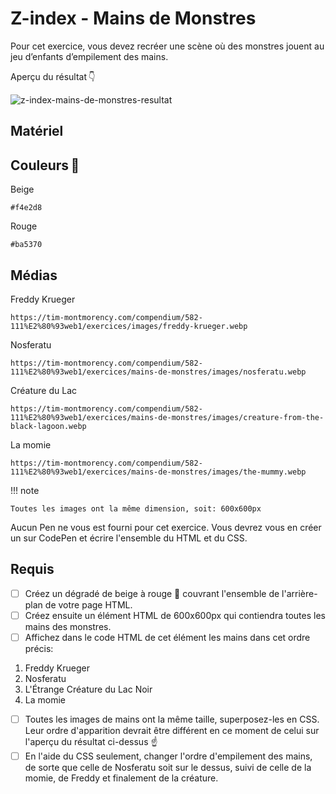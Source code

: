 # Z-index - Mains de Monstres
Pour cet exercice, vous devez recréer une scène où des monstres jouent au jeu d’enfants d’empilement des mains.

Aperçu du résultat 👇

![z-index-mains-de-monstres-resultat](https://github.com/user-attachments/assets/ec0e8ead-a578-43cd-9652-43569eabb762)

## Matériel

## Couleurs 🎨

Beige

```
#f4e2d8
```

Rouge

```
#ba5370
```

## Médias
 
Freddy Krueger

```
https://tim-montmorency.com/compendium/582-111%E2%80%93web1/exercices/images/freddy-krueger.webp
```
 
Nosferatu

```
https://tim-montmorency.com/compendium/582-111%E2%80%93web1/exercices/mains-de-monstres/images/nosferatu.webp
```

Créature du Lac

```
https://tim-montmorency.com/compendium/582-111%E2%80%93web1/exercices/mains-de-monstres/images/creature-from-the-black-lagoon.webp
```

La momie

```
https://tim-montmorency.com/compendium/582-111%E2%80%93web1/exercices/mains-de-monstres/images/the-mummy.webp
```

!!! note

    Toutes les images ont la même dimension, soit: 600x600px
Aucun Pen ne vous est fourni pour cet exercice. Vous devrez vous en créer un sur CodePen et écrire l'ensemble du HTML et du CSS.

## Requis
* [ ] Créez un dégradé de beige à rouge 🔴 couvrant l'ensemble de l'arrière-plan de votre page HTML.
* [ ] Créez ensuite un élément HTML de 600x600px qui contiendra toutes les mains des monstres.
* [ ] Affichez dans le code HTML de cet élément les mains dans cet ordre précis:
1. Freddy Krueger
2. Nosferatu
3. L'Étrange Créature du Lac Noir
4. La momie
* [ ] Toutes les images de mains ont la même taille, superposez-les en CSS. Leur ordre d'apparition devrait être différent en ce moment de celui sur l'aperçu du résultat ci-dessus ☝️
* [ ] En l'aide du CSS seulement, changer l'ordre d'empilement des mains, de sorte que celle de Nosferatu soit sur le dessus, suivi de celle de la momie, de Freddy et finalement de la créature.
